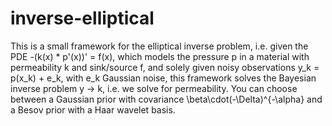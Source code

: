 # inverse-elliptical

This is a small framework for the elliptical inverse problem, i.e. given the PDE
-(k(x) * p'(x))' = f(x), which models the pressure p in a material with permeability k and sink/source f, and solely given noisy observations y_k = p(x_k) + e_k, with e_k Gaussian noise, this framework solves the Bayesian inverse problem
y -> k, i.e. we solve for permeability. You can choose between a Gaussian prior with covariance \beta\cdot(-\Delta)^{-\alpha} and a Besov prior with a Haar wavelet basis.
